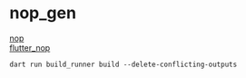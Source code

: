 # nop_gen

[nop](https://pub.dev/packages/nop)  
[flutter_nop](https://pub.dev/packages/flutter_nop)

    dart run build_runner build --delete-conflicting-outputs